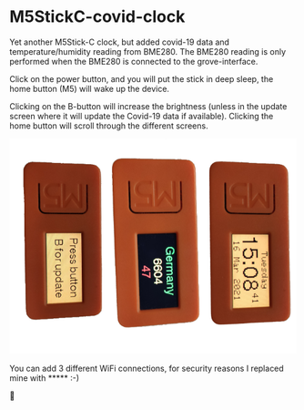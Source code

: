 # M5StickC-covid-clock


Yet another M5Stick-C clock, but added covid-19 data and temperature/humidity reading from BME280. The BME280 reading is only performed when the BME280 is connected to the grove-interface.

Click on the power button, and you will put the stick in deep sleep, the home button (M5) will wake up the device.

Clicking on the B-button will increase the brightness (unless in the update screen where it will update the Covid-19 data if available). Clicking the home button will scroll through the different screens.



![My Clock](https://github.com/cdExpat/M5StickC-covid-clock/blob/main/media/clock.png)

You can add 3 different WiFi connections, for security reasons I replaced mine with ***** :-)

🦖
